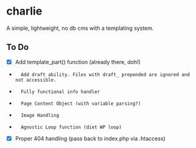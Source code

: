 charlie
==================

A simple, lightweight, no db cms with a templating system.

## To Do

* [X]	Add template_part() function (already there, doh!)
* 		Add draft ability. Files with draft_ prepended are ignored and not accessible.
* 		Fully functional info handler
* 		Page Content Object (with variable parsing?)
* 		Image Handling
* 		Agnostic Loop function (diet WP loop)
* [X]	Proper 404 handling (pass back to index.php via .htaccess)